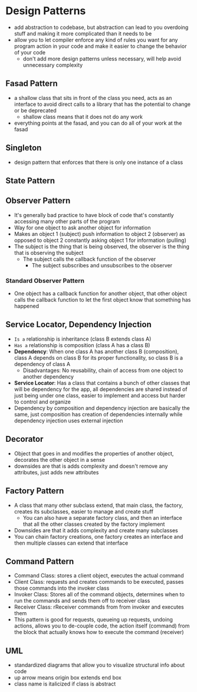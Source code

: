 # Design Patterns

* add abstraction to codebase, but abstraction can lead to you overdoing stuff and making it more complicated than it needs to be
* allow you to let compiler enforce any kind of rules you want for any program action in your code and make it easier to change the behavior of your code
  * don't add more design patterns unless necessary, will help avoid unnecessary complexity

## Fasad Pattern

* a shallow class that sits in front of the class you need, acts as an interface to avoid direct calls to a library that has the potential to change or be deprecated
  * shallow class means that it does not do any work
* everything points at the fasad, and you can do all of your work at the fasad

## Singleton

* design pattern that enforces that there is only one instance of a class

## State Pattern

## Observer Pattern

* It's generally bad practice to have block of code that's constantly accessing many other parts of the program
* Way for one object to ask another object for information
* Makes an object 1 (subject) push information to object 2 (observer) as opposed to object 2 constantly asking object 1 for information (pulling)
* The subject is the thing that is being observed, the observer is the thing that is observing the subject
  * The subject calls the callback function of the observer
    * The subject subscribes and unsubscribes to the observer

### Standard Observer Pattern

* One object has a callback function for another object, that other object calls the callback function to let the first object know that something has happened

## Service Locator, Dependency Injection

* `Is a` relationship is inheritance (class B extends class A)
* `Has a` relationship is composition (class A has a class B)
* **Dependency**: When one class A has another class B (composition), class A depends on class B for its proper functionality, so class B is a dependency of class A
  * Disadvantages: No reusability, chain of access from one object to another dependency
* **Service Locator**: Has a class that contains a bunch of other classes that will be dependency for the app, all dependencies are shared instead of just being under one class, easier to implement and access but harder to control and organize
* Dependency by composition and dependency injection are basically the same, just composition has creation of dependencies internally while dependency injection uses external injection

## Decorator

* Object that goes in and modifies the properties of another object, decorates the other object in a sense
* downsides are that is adds complexity and doesn't remove any attributes, just adds new attributes

## Factory Pattern

* A class that many other subclass extend, that main class, the factory, creates its subclasses, easier to manage and create stuff
  * You can also have a separate factory class, and then an interface that all the other classes created by the factory implement
* Downsides are that it adds complexity and create many subclasses
* You can chain factory creations, one factory creates an interface and then multiple classes can extend that interface

## Command Pattern

* Command Class: stores a client object, executes the actual command
* Client Class: requests and creates commands to be executed, passes those commands into the invoker class
* Invoker Class: Stores all of the command objects, determines when to run the commands and sends them off to receiver class
* Receiver Class: rReceiver commands from from invoker and executes them
* This pattern is good for requests, queueing up requests, undoing actions, allows you to de-couple code, the action itself (command) from the block that actually knows how to execute the command (receiver)

## UML

* standardized diagrams that allow you to visualize structural info about code
* up arrow means origin box extends end box
* class name is italicized if class is abstract
